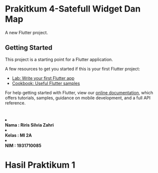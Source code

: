 # Prakitkum 4-Satefull Widget Dan Map

A new Flutter project.

## Getting Started

This project is a starting point for a Flutter application.

A few resources to get you started if this is your first Flutter project:

- [Lab: Write your first Flutter app](https://flutter.dev/docs/get-started/codelab)
- [Cookbook: Useful Flutter samples](https://flutter.dev/docs/cookbook)

For help getting started with Flutter, view our
[online documentation](https://flutter.dev/docs), which offers tutorials,
samples, guidance on mobile development, and a full API reference.

# 

<li><b><br>Nama  : Riris Silvia Zahri
<li><b><br>Kelas : MI 2A
<li><b><br>NIM   : 1931710085

# Hasil Praktikum 1


